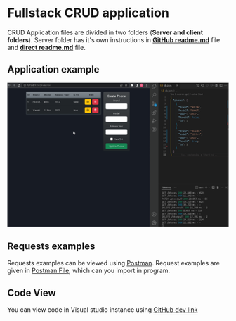# __Fullstack CRUD application__


CRUD Application files are divided in two folders (__Server and client folders__). Server folder has it's own instructions in [__GitHub readme.md__](https://github.com/Domis777/JS-DOM/blob/master/Client/readme.md) file and [__direct readme.md__](client/readme.md) file.


## __Application example__


![](fs-CRUD-App-D.Sumskus.gif)

## __Requests examples__

Requests examples can be viewed using [Postman](https://www.postman.com/downloads/). Request examples are given in [Postman File](./Phones.postman_collection.json), which can you import in program.

## __Code View__

You can view code in Visual studio instance using [GitHub dev link](https://github.dev/Domis777/JS-DOM)